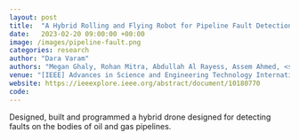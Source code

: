 ```yaml
---
layout: post
title:  "A Hybrid Rolling and Flying Robot for Pipeline Fault Detection Using Deep Learning"
date:   2023-02-20 09:00:00 +00:00
image: /images/pipeline-fault.png
categories: research
author: "Dara Varam"
authors: "Megan Ghaly, Rohan Mitra, Abdullah Al Rayess, Assem Ahmed, <strong>D. Varam</strong>, Mohammad A. Jaradat, Michel Pasquier, Ahmed Khalil"
venue: "[IEEE] Advances in Science and Engineering Technology International Conferences (ASET)"
website: https://ieeexplore.ieee.org/abstract/document/10180770
code: 
---
```


Designed, built and programmed a hybrid drone designed for detecting faults on the bodies of oil and gas pipelines. 
